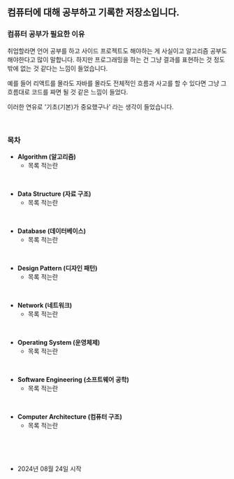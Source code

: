 ## 컴퓨터에 대해 공부하고 기록한 저장소입니다.

### 컴퓨터 공부가 필요한 이유

취업할라면 언어 공부를 하고 사이드 프로젝트도 해야하는 게 사실이고 알고리즘 공부도 해야한다고 많이 말합니다. 하지만 프로그래밍을 하는 건 그냥 결과를 표현하는 것 정도 밖에 없는 것 같다는 느낌이 들었습니다.

예를 들어 리액트를 몰라도 자바를 몰라도 전체적인 흐름과 사고를 할 수 있다면 그냥 그 흐름대로 코드를 짜면 될 것 같은 느낌이 들었다.

이러한 연유로 '기초(기본)가 중요했구나' 라는 생각이 들었습니다.

<br>

### 목차

- **Algorithm (알고리즘)**
  - 목록 적는란

<br>

- **Data Structure (자료 구조)**
  - 목록 적는란

<br>

- **Database (데이터베이스)**
  - 목록 적는란

<br>

- **Design Pattern (디자인 패턴)**
  - 목록 적는란

<br>

- **Network (네트워크)**
  - 목록 적는란

<br>

- **Operating System (운영체제)**
  - 목록 적는란

<br>

- **Software Engineering (소프트웨어 공학)**
  - 목록 적는란

<br>

- **Computer Architecture (컴퓨터 구조)**
  - 목록 적는란

<br>
<br>
<br>

- 2024년 08월 24일 시작
